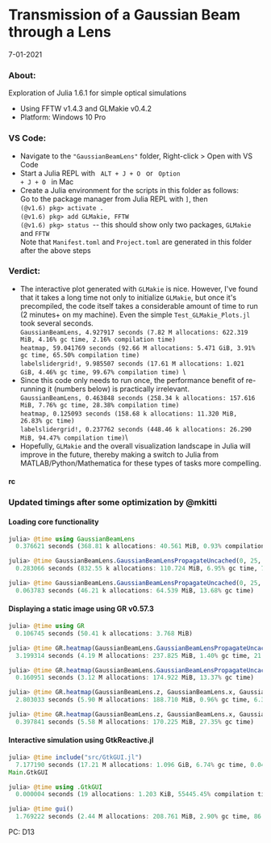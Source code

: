 # Transmission of a Gaussian Beam through a Lens
7-01-2021
### About:
Exploration of Julia 1.6.1 for simple optical simulations
- Using FFTW v1.4.3 and GLMakie v0.4.2
- Platform: Windows 10 Pro

### VS Code:
- Navigate to the <code>"GaussianBeamLens"</code> folder, Right-click > Open with VS Code
- Start a Julia REPL with <code> ALT + J + O </code> or <code> Option + J + O </code> in Mac
- Create a Julia environment for the scripts in this folder as follows:\
  Go to the package manager from Julia REPL with <code>]</code>, then \
    <code>(@v1.6) pkg> activate .</code> \
    <code>(@v1.6) pkg> add GLMakie, FFTW </code>\
    <code>(@v1.6) pkg> status </code>-- this should show only two packages, <code>GLMakie </code> and <code>FFTW</code>\
  Note that <code>Manifest.toml</code> and <code>Project.toml</code> are generated in this folder after the above steps

### Verdict:
  - The interactive plot generated with <code>GLMakie</code> is nice. However, I've found that it takes a long time not only to initialize <code>GLMakie</code>, but once 
  it's precompiled, the code itself takes a considerable amount of time to run (2 minutes+ on my machine). Even the simple <code>Test_GLMakie_Plots.jl</code> took several seconds. \
  <code>GaussianBeamLens,  4.927917 seconds (7.82 M allocations: 622.319 MiB, 4.16% gc time, 2.16% compilation time) </code>\
  <code>heatmap,  59.041769 seconds (92.66 M allocations: 5.471 GiB, 3.91% gc time, 65.50% compilation time) </code>\
  <code>labelslidergrid!,  9.985507 seconds (17.61 M allocations: 1.021 GiB, 4.46% gc time, 99.67% compilation time) </code>\
  - Since this code only needs to run once, the performance benefit of re-running it (numbers below) is practically irrelevant.\
  <code>GaussianBeamLens,  0.463848 seconds (258.34 k allocations: 157.616 MiB, 7.76% gc time, 28.38% compilation time)</code>\
  <code>heatmap,  0.125093 seconds (158.68 k allocations: 11.320 MiB, 26.83% gc time)</code>\
  <code>labelslidergrid!,  0.237762 seconds (448.46 k allocations: 26.290 MiB, 94.47% compilation time)</code></code>\
  - Hopefully, <code>GLMakie</code> and the overall visualization landscape in Julia will improve in the future, thereby making a switch to Julia from MATLAB/Python/Mathematica for these types of tasks more compelling. 
#### rc

### Updated timings after some optimization by @mkitti

#### Loading core functionality
```julia
julia> @time using GaussianBeamLens
  0.376621 seconds (368.81 k allocations: 40.561 MiB, 0.93% compilation time)

julia> @time GaussianBeamLens.GaussianBeamLensPropagateUncached(0, 25, 1000, 1000);
  0.283066 seconds (832.55 k allocations: 110.724 MiB, 6.95% gc time, 77.52% compilation time)

julia> @time GaussianBeamLens.GaussianBeamLensPropagateUncached(0, 25, 1000, 1000);
  0.063783 seconds (46.21 k allocations: 64.539 MiB, 13.68% gc time)
```

#### Displaying a static image using GR v0.57.3
```julia
julia> @time using GR
  0.106745 seconds (50.41 k allocations: 3.768 MiB)

julia> @time GR.heatmap(GaussianBeamLens.GaussianBeamLensPropagateUncached(0, 25, 1000, 1000))
  3.199314 seconds (4.19 M allocations: 237.825 MiB, 1.40% gc time, 21.84% compilation time)

julia> @time GR.heatmap(GaussianBeamLens.GaussianBeamLensPropagateUncached(0, 25, 1000, 1000))
  0.160951 seconds (3.12 M allocations: 174.922 MiB, 13.37% gc time)

julia> @time GR.heatmap(GaussianBeamLens.z, GaussianBeamLens.x, GaussianBeamLens.GaussianBeamLensPropagateUncached(0, 25, 1000, 1000)')
  2.803033 seconds (5.90 M allocations: 188.710 MiB, 0.96% gc time, 6.35% compilation time)

julia> @time GR.heatmap(GaussianBeamLens.z, GaussianBeamLens.x, GaussianBeamLens.GaussianBeamLensPropagateUncached(0, 25, 1000, 1000)')
  0.397841 seconds (5.58 M allocations: 170.225 MiB, 27.35% gc time)
```

#### Interactive simulation using GtkReactive.jl
```julia
julia> @time include("src/GtkGUI.jl")
  7.177190 seconds (17.21 M allocations: 1.096 GiB, 6.74% gc time, 0.04% compilation time)
Main.GtkGUI

julia> @time using .GtkGUI
  0.000004 seconds (19 allocations: 1.203 KiB, 55445.45% compilation time)

julia> @time gui()
  1.769222 seconds (2.44 M allocations: 208.761 MiB, 2.90% gc time, 86.39% compilation time)
```

PC: D13
